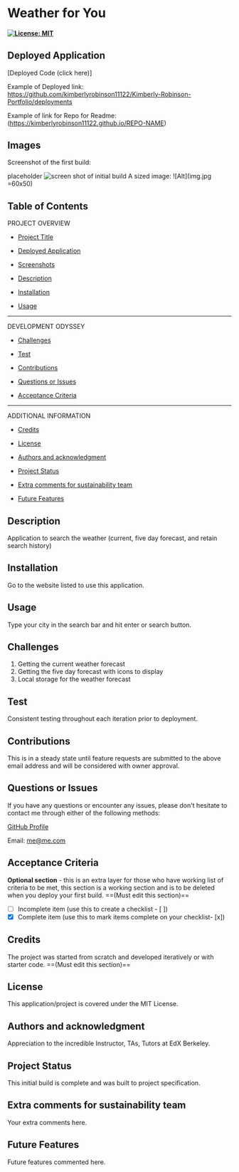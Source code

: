 # Weather for You

#### [![License: MIT](https://img.shields.io/badge/License-MIT-yellow.svg)](https://opensource.org/licenses/MIT) 

## Deployed Application
[Deployed Code (click here)]

Example of Deployed link: https://github.com/kimberlyrobinson11122/Kimberly-Robinson-Portfolio/deployments

Example of link for Repo for Readme: (https://kimberlyrobinson11122.github.io/REPO-NAME)

## Images

Screenshot of the first build:

placeholder ![screen shot of initial build](./assets/)
A sized image: ![Alt](img.jpg =60x50)

## Table of Contents

PROJECT OVERVIEW

- [Project Title](#project-title-top)

- [Deployed Application](#deployed-application)

- [Screenshots](#images)

- [Description](#description)

- [Installation](#installation)

- [Usage](#usage)

---------------------

DEVELOPMENT ODYSSEY

- [Challenges](#challenges)

- [Test](#credits)

- [Contributions](#contributions)

- [Questions or Issues](#questions-issues)

- [Acceptance Criteria](#acceptance-criteria)

---------------------

ADDITIONAL INFORMATION

- [Credits](#credits)

- [License](#license)

- [Authors and acknowledgment](#authors-and-acknowledgment)

- [Project Status](#project-status)

- [Extra comments for sustainability team](#extra-comments-for-sustainability-team)

- [Future Features](#future-features)


## Description
Application to search the weather (current, five day forecast, and retain search history)


## Installation
Go to the website listed to use this application. 


## Usage
Type your city in the search bar and hit enter or search button. 


## Challenges

1. Getting the current weather forecast
2. Getting the five day forecast with icons to display
3. Local storage for the weather forecast

## Test


Consistent testing throughout each iteration prior to deployment. 

## Contributions


This is in a steady state until feature requests are submitted to the above email address and will be considered with owner approval.

## Questions or Issues
If you have any questions or encounter any issues, please don't hesitate to contact me through either of the following methods:

[GitHub Profile](https://github.com/kimberlyrobinson11122)

Email: me@me.com

## Acceptance Criteria
**Optional section** - this is an extra layer for those who have working list of criteria to be met, this section is a working section and is to be deleted when you deploy your first build. ==(Must edit this section)==

- [ ] Incomplete item  (use this to create a checklist - [ ])
- [x] Complete item (use this to mark items complete on your checklist- [x])

## Credits
The project was started from scratch and developed iteratively or with starter code. ==(Must edit this section)==

## License
This application/project is covered under the MIT License.

## Authors and acknowledgment
Appreciation to the incredible Instructor, TAs, Tutors at EdX Berkeley.

## Project Status
This initial build is complete and was built to project specification.

## Extra comments for sustainability team
Your extra comments here.

## Future Features
Future features commented here.